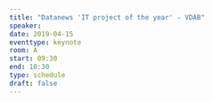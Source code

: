 ```yaml
---
title: "Datanews 'IT project of the year' - VDAB"
speaker:
date: 2019-04-15
eventtype: keynote
room: A
start: 09:30
end: 10:30
type: schedule
draft: false
---
```

